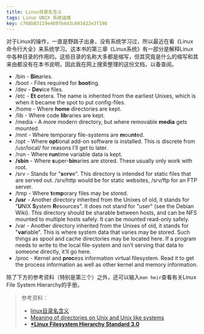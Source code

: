 ```yaml
---
title: Linux目录名含义
tags: Linux UNIX 系统运维
key: c768b83119e4697b4d3c603422e3f198
---
```


对于Linux的操作，一直是野路子出身，没有系统学习过，所以最近在看《Linux命令行大全》来系统学习。这本书的第三章《Linux系统》有一部分是解释Linux中各种目录的作用的。这些目录的名称大多都是缩写，但其究竟是什么的缩写和其来由都没有在本书说明，因此我在网上搜索整理的这份文档，以备查阅。

* /bin - **Bin**aries.
* /boot - Files required for **boot**ing.
* /dev - **Dev**ice files.
* /etc - **Et** **c**etera. The name is inherited from the earliest Unixes, which is when it became the spot to put config-files.
* /home - Where **home** directories are kept.
* /lib - Where code **lib**raries are kept.
* /media - A more modern directory, but where removable **media** gets mounted.
* /mnt - Where temporary file-systems are **m**ou**nt**ed.
* /opt - Where **opt**ional add-on software is installed. This is discrete from /usr/local/ for reasons I'll get to later.
* /run - Where **run**time variable data is kept.
* **/sbin** - Where **s**uper-**bin**aries are stored. These usually only work with root.
* /srv - Stands for "**s**e**rv**e". This directory is intended for static files that are served out. /srv/http would be for static websites, /srv/ftp for an FTP server.
* /tmp - Where **t**e**mp**orary files may be stored.
* **/usr** - Another directory inherited from the Unixes of old, it stands for "**U**NIX **S**ystem **R**esources". It does not stand for "user" (see the Debian Wiki). This directory should be sharable between hosts, and can be NFS mounted to multiple hosts safely. It can be mounted read-only safely.
* /var - Another directory inherited from the Unixes of old, it stands for "**var**iable". This is where system data that varies may be stored. Such things as spool and cache directories may be located here. If a program needs to write to the local file-system and isn't serving that data to someone directly, it'll go here.
 * /proc - Kernel and **proc**ess information virtual filesystem. Read it to get the process information as well as other kernel and memory information.

 除了下方的参考资料（特别是第三个）之外，还可以输入`man heir`查看有关Linux File System Hierarchy的手册。

> 参考资料：
> * [linux目录名含义](https://blog.csdn.net/Mr_Cat123/article/details/103346618)
> * [Meaning of directories on Unix and Unix like systems](https://serverfault.com/questions/24523/meaning-of-directories-on-unix-and-unix-like-systems)
> * [**\*Linux Filesystem Hierarchy Standard 3.0**](https://refspecs.linuxfoundation.org/FHS_3.0/fhs/index.html)
